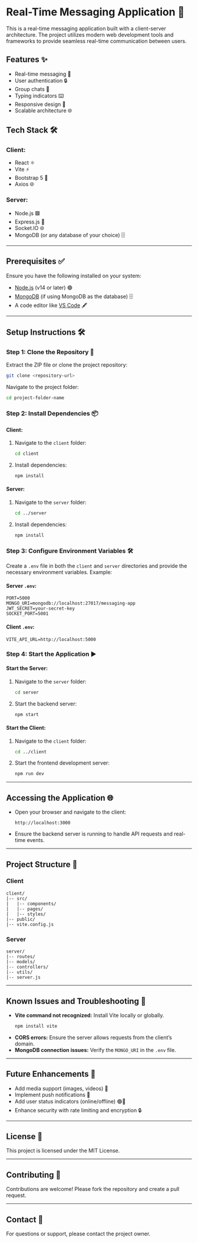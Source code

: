 # Real-Time Messaging Application 🚀

This is a real-time messaging application built with a client-server architecture. The project utilizes modern web development tools and frameworks to provide seamless real-time communication between users.

## Features ✨
- Real-time messaging 💬
- User authentication 🔒
- Group chats 👥
- Typing indicators ⌨️
- Responsive design 📱
- Scalable architecture 🌐

## Tech Stack 🛠️
### Client:
- React ⚛️
- Vite ⚡
- Bootstrap 5 🎨
- Axios 🌐

### Server:
- Node.js 🟩
- Express.js 🚏
- Socket.IO 🌐
- MongoDB (or any database of your choice) 🗄️

---

## Prerequisites ✅
Ensure you have the following installed on your system:
- [Node.js](https://nodejs.org/) (v14 or later) 🟢
- [MongoDB](https://www.mongodb.com/) (if using MongoDB as the database) 🗄️
- A code editor like [VS Code](https://code.visualstudio.com/) 🖋️

---

## Setup Instructions 🛠️
### Step 1: Clone the Repository 📂
Extract the ZIP file or clone the project repository:
```bash
git clone <repository-url>
```
Navigate to the project folder:
```bash
cd project-folder-name
```

### Step 2: Install Dependencies 📦
#### Client:
1. Navigate to the `client` folder:
   ```bash
   cd client
   ```
2. Install dependencies:
   ```bash
   npm install
   ```

#### Server:
1. Navigate to the `server` folder:
   ```bash
   cd ../server
   ```
2. Install dependencies:
   ```bash
   npm install
   ```

### Step 3: Configure Environment Variables 🛠️
Create a `.env` file in both the `client` and `server` directories and provide the necessary environment variables. Example:
#### Server `.env`:
```env
PORT=5000
MONGO_URI=mongodb://localhost:27017/messaging-app
JWT_SECRET=your-secret-key
SOCKET_PORT=5001
```
#### Client `.env`:
```env
VITE_API_URL=http://localhost:5000
```

### Step 4: Start the Application ▶️
#### Start the Server:
1. Navigate to the `server` folder:
   ```bash
   cd server
   ```
2. Start the backend server:
   ```bash
   npm start
   ```

#### Start the Client:
1. Navigate to the `client` folder:
   ```bash
   cd ../client
   ```
2. Start the frontend development server:
   ```bash
   npm run dev
   ```

---

## Accessing the Application 🌐
- Open your browser and navigate to the client:
  ```
  http://localhost:3000
  ```
- Ensure the backend server is running to handle API requests and real-time events.

---

## Project Structure 📂
### Client
```
client/
|-- src/
|   |-- components/
|   |-- pages/
|   |-- styles/
|-- public/
|-- vite.config.js
```

### Server
```
server/
|-- routes/
|-- models/
|-- controllers/
|-- utils/
|-- server.js
```

---

## Known Issues and Troubleshooting 🐛
- **Vite command not recognized:** Install Vite locally or globally.
  ```bash
  npm install vite
  ```
- **CORS errors:** Ensure the server allows requests from the client’s domain.
- **MongoDB connection issues:** Verify the `MONGO_URI` in the `.env` file.

---

## Future Enhancements 🚀
- Add media support (images, videos) 📸
- Implement push notifications 🔔
- Add user status indicators (online/offline) 🟢🔴
- Enhance security with rate limiting and encryption 🔒

---

## License 📄
This project is licensed under the MIT License.

---

## Contributing 🤝
Contributions are welcome! Please fork the repository and create a pull request.

---

## Contact 📧
For questions or support, please contact the project owner.
